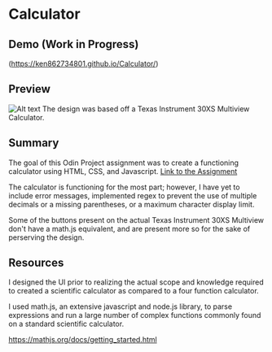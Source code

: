# Calculator

## Demo (Work in Progress)

(https://ken862734801.github.io/Calculator/)

## Preview
![Alt text](https://i.imgur.com/C5Nvy5D.png)
The design was based off a Texas Instrument 30XS Multiview Calculator.

## Summary
The goal of this Odin Project assignment was to create a functioning calculator using HTML, CSS, and Javascript.
[Link to the Assignment](https://www.theodinproject.com/lessons/foundations-calculator)

The calculator is functioning for the most part; however, I have yet to include error messages, implemented regex to prevent the use of multiple decimals or a missing parentheses, or a maximum character display limit. 

Some of the buttons present on the actual Texas Instrument 30XS Multiview don't have a math.js equivalent, and are present more so for the sake of perserving the design. 

## Resources
I designed the UI prior to realizing the actual scope and knowledge required to created a scientific calculator as compared to a four function calculator.

I used math.js, an extensive javascript and node.js library, to parse expressions and run a large number of complex functions commonly found on a standard
scientific calculator. 

https://mathjs.org/docs/getting_started.html







